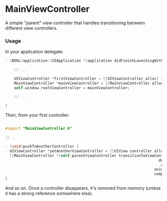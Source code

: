 MainViewController
==================

A simple "parent" view controller that handles transitioning between different view controllers.

### Usage

In your application delegate:

```objective-c
- (BOOL)application:(UIApplication *)application didFinishLaunchingWithOptions:(NSDictionary *)launchOptions {

    // ...

    UIViewController *firstViewController = [[UIViewController alloc] init];
    MainViewController *mainViewController = [[MainViewController alloc] initWithViewController:firstViewController];
    self.window.rootViewController = mainViewController;

    // ...

}
```

Then, from your first controller:

```objective-c

#import "MainViewController.h"

// ...

- (void)pushToAnotherController {
  UIViewController *yetAnotherViewController = [[UIView controller alloc] init];
  [(MainViewController *)self.parentViewController transitionToViewController:yetAnotherViewController
                                                                     duration:20
                                                                      options:UIViewAnimationOptionCurveEaseIn
                                                                   animations:nil
                                                                   completion:nil]
}

```

And so on. Once a controller disappears, it's removed from memory (unless it has a strong reference somewhere else).
